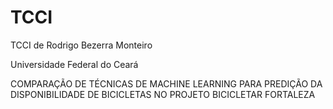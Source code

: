 # TCCI
TCCI de Rodrigo Bezerra Monteiro 

Universidade Federal do Ceará   

COMPARAÇÃO DE TÉCNICAS DE MACHINE LEARNING PARA  PREDIÇÃO DA DISPONIBILIDADE DE BICICLETAS NO PROJETO BICICLETAR FORTALEZA
